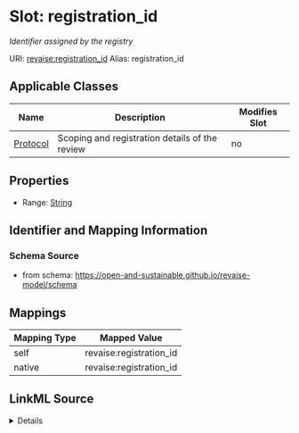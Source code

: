 

# Slot: registration_id 


_Identifier assigned by the registry_





URI: [revaise:registration_id](https://open-and-sustainable.github.io/revaise-model/schema/registration_id)
Alias: registration_id

<!-- no inheritance hierarchy -->





## Applicable Classes

| Name | Description | Modifies Slot |
| --- | --- | --- |
| [Protocol](Protocol.md) | Scoping and registration details of the review |  no  |






## Properties

* Range: [String](String.md)




## Identifier and Mapping Information






### Schema Source


* from schema: https://open-and-sustainable.github.io/revaise-model/schema




## Mappings

| Mapping Type | Mapped Value |
| ---  | ---  |
| self | revaise:registration_id |
| native | revaise:registration_id |




## LinkML Source

<details>
```yaml
name: registration_id
description: Identifier assigned by the registry
from_schema: https://open-and-sustainable.github.io/revaise-model/schema
rank: 1000
alias: registration_id
domain_of:
- Protocol
range: string

```
</details>